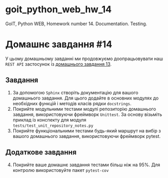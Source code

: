# goit_python_web_hw_14
GoIT, Python WEB, Homework number 14. Documentation. Testing.


# Домашнє завдання #14

У цьому домашньому завданні ми продовжуємо доопрацьовувати наш `REST API` застосунок із [домашнього завдання 13](https://github.com/lexxai/goit_python_web_hw_13).

## Завдання

1. За допомогою `Sphinx` створіть документацію для вашого домашнього завдання. Для цього додайте в основних модулях до необхідних функцій і методів класів рядки `docstrings`.
2. Покрийте модульними тестами модулі репозиторію домашнього завдання, використовуючи фреймворк `Unittest`. За основу візьміть приклад із конспекту для модуля `tests/test_unit_repository_notes.py`
3. Покрийте функціональними тестами будь-який маршрут на вибір з вашого домашнього завдання, використовуючи фреймворк pytest.

## Додаткове завдання

4. Покрийте ваше домашнє завдання тестами більш ніж на 95%. Для контролю використовуйте пакет `pytest-cov`